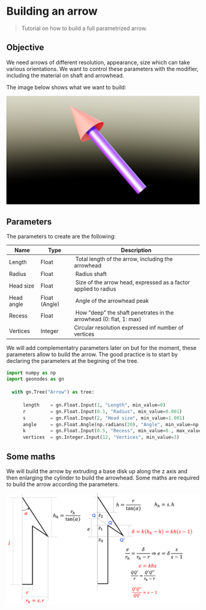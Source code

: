 # Building an arrow

> Tutorial on how to build a full parametrized arrow.

## Objective

We need arrows of different resolution, appearance, size which can take various orientations.
We want to control these parameters with the modifier, including the material on shaft and arrowhead.

The image below shows what we want to build:

<img src="images/arrow_1.png" width="600" class="center">


## Parameters

The parameters to create are the following:

| Name             | Type           | Description                                                      |
| ---------------- | -------------- | ---------------------------------------------------------------- |
| Length           | Float          | Total length of the arrow, including the arrowhead               |
| Radius           | Float          | Radius shaft                                                     |
| Head size        | Float          | Size of the arrow head, expressed as a factor applied to radius  |
| Head angle       | Float (Angle)  | Angle of the arrowhead peak                                      |
| Recess           | Float          | How "deep" the shaft penetrates in the arrowhead (0: flat, 1: max) |
| Vertices         | Integer        | Circular resolution expressed inf number of vertices             |

We will add complementatry parameters later on but for the moment, these parameters allow to build the arrow.
The good practice is to start by declaring the parameters at the begining of the tree.

``` python
import numpy as np
import geonodes as gn

  with gn.Tree("Arrow") as tree:

      length    = gn.Float.Input(1, "Length", min_value=0)
      r         = gn.Float.Input(0.1, "Radius", min_value=0.001)
      s         = gn.Float.Input(2, "Head size", min_value=1.001)
      angle     = gn.Float.Angle(np.radians(20), "Angle", min_value=np.radians(10), max_value=0.999*gn.pi/2)
      k         = gn.Float.Input(0.5, "Recess", min_value=0., max_value=0.99)
      vertices  = gn.Integer.Input(12, "Vertices", min_value=3)

```

## Some maths

We will build the arrow by extruding a base disk up along the z axis and then enlarging the cylinder to build the arrowhead.
Some maths are required to build the arrow according the parameters.

<img src="images/Arrow_comp.png" width="600" class="center">





